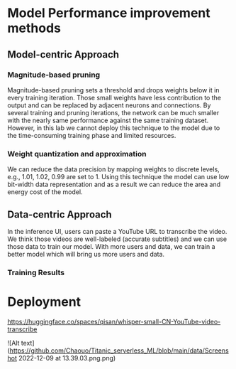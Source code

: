 # Model Performance improvement methods
## Model-centric Approach
### Magnitude-based pruning
Magnitude-based pruning sets a threshold and drops weights below it in every training iteration. Those small weights have less contribution to the output and can be replaced by adjacent neurons and connections. By several training and pruning iterations, the network can be much smaller with the nearly same performance against the same training dataset. However, in this lab we cannot deploy this technique to the model due to the time-consuming training phase and limited resources. 
### Weight quantization and approximation
We can reduce the data precision by mapping weights to discrete levels, e.g., 1.01, 1.02, 0.99 are set to 1. Using this technique the model can use low bit-width data representation and as a result we can reduce the area and energy cost of the model. 
## Data-centric Approach
In the inference UI, users can paste a YouTube URL to transcribe the video. We think those videos are well-labeled (accurate subtitles) and we can use those data to train our model. With more users and data, we can train a better model which will bring us more users and data.

### Training Results





# Deployment

https://huggingface.co/spaces/qisan/whisper-small-CN-YouTube-video-transcribe

![Alt text](https://github.com/Chaouo/Titanic_serverless_ML/blob/main/data/Screenshot 2022-12-09 at 13.39.03.png.png)

